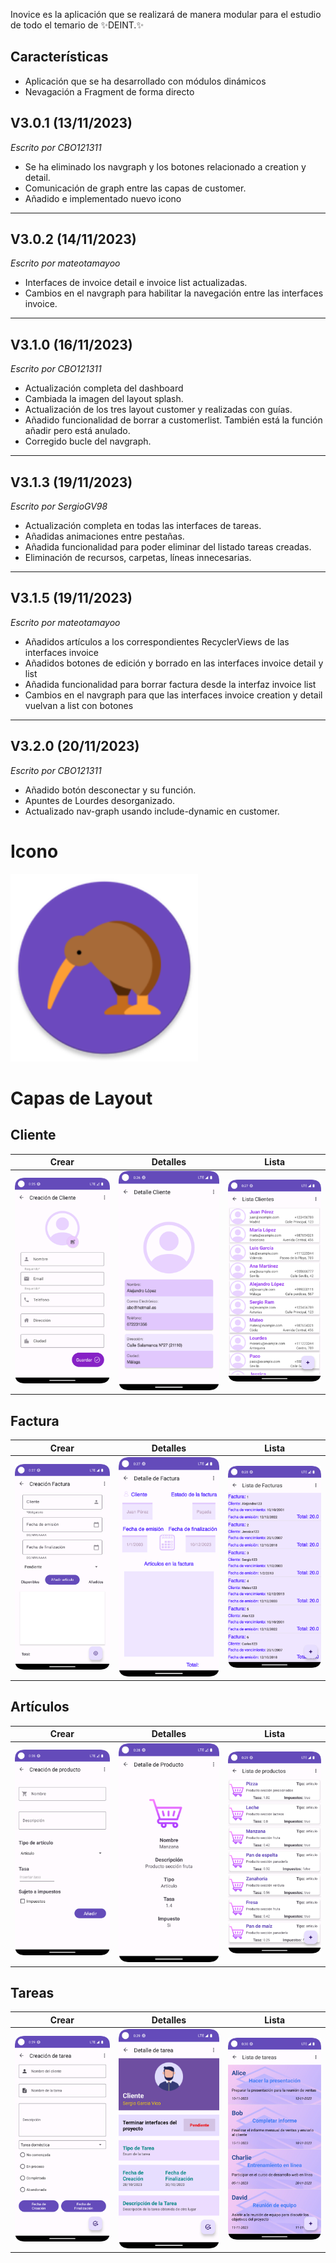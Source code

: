 Inovice es la aplicación que se realizará de manera modular para el estudio de todo el temario de ✨DEINT.✨

## Características

- Aplicación que se ha desarrollado con módulos dinámicos
- Nevagación a Fragment de forma directo



 ## V3.0.1 (13/11/2023)
 *Escrito por CBO121311*
 - Se ha eliminado los navgraph y los botones relacionado a creation y detail.
 - Comunicación de graph entre las capas de customer.
 - Añadido e implementado nuevo icono
------------------------
 ## V3.0.2 (14/11/2023)
 *Escrito por mateotamayoo*
 - Interfaces de invoice detail e invoice list actualizadas.
 - Cambios en el navgraph para habilitar la navegación entre las interfaces invoice.
------------------------
 ## V3.1.0 (16/11/2023)
 *Escrito por CBO121311*
 - Actualización completa del dashboard
 - Cambiada la imagen del layout splash.
 - Actualización de los tres layout customer y realizadas con guías.
 - Añadido funcionalidad de borrar a customerlist. También está la función añadir pero está anulado.
 - Corregido bucle del navgraph.
------------------------
 ## V3.1.3 (19/11/2023)
 *Escrito por SergioGV98*
 - Actualización completa en todas las interfaces de tareas.
 - Añadidas animaciones entre pestañas.
 - Añadida funcionalidad para poder eliminar del listado tareas creadas.
 - Eliminación de recursos, carpetas, líneas innecesarias.
------------------------
 ## V3.1.5 (19/11/2023)
 *Escrito por mateotamayoo*
 - Añadidos artículos a los correspondientes RecyclerViews de las interfaces invoice
 - Añadidos botones de edición y borrado en las interfaces invoice detail y list
 - Añadida funcionalidad para borrar factura desde la interfaz invoice list
 - Cambios en el navgraph para que las interfaces invoice creation y detail vuelvan a list con botones
------------------------
 ## V3.2.0 (20/11/2023)
 *Escrito por CBO121311*
 - Añadido botón desconectar y su función.
 - Apuntes de Lourdes desorganizado.
 - Actualizado nav-graph usando include-dynamic en customer.

# Icono

<img src="ImagenesMuestra/ic_launcher_theme_kiwi_round.webp" width="300">

# Capas de Layout

## Cliente
|Crear|Detalles|Lista| 
| ------------------------------ | ------------------------------ | ------------------------------ | 
|<img src="ImagenesMuestra/LayoutCustomerCreation.png" width="300">|<img src="ImagenesMuestra/LayoutCustomerDetail.png" width="300">| <img src="ImagenesMuestra/LayoutCustomerList.png" width="300">|

## Factura
|Crear|Detalles|Lista| 
| ------------------------------ | ------------------------------ | ------------------------------ | 
|<img src="ImagenesMuestra/LayoutInvoiceCreation.png" width="300">|<img src="ImagenesMuestra/LayoutInvoiceDetail.png" width="300">| <img src="ImagenesMuestra/LayoutInvoiceList.png" width="300">|

## Artículos
|Crear|Detalles|Lista| 
| ------------------------------ | ------------------------------ | ------------------------------ | 
|<img src="ImagenesMuestra/LayoutItemCreation.png" width="300">|<img src="ImagenesMuestra/LayoutItemDetail.png" width="300">| <img src="ImagenesMuestra/LayoutItemList.png" width="300">|
## Tareas
|Crear|Detalles|Lista| 
| ------------------------------ | ------------------------------ | ------------------------------ | 
|<img src="ImagenesMuestra/LayoutTaskCreation.png" width="300">|<img src="ImagenesMuestra/LayoutTaskDetail.png" width="300">| <img src="ImagenesMuestra/LayoutTaskList.png" width="300">|
